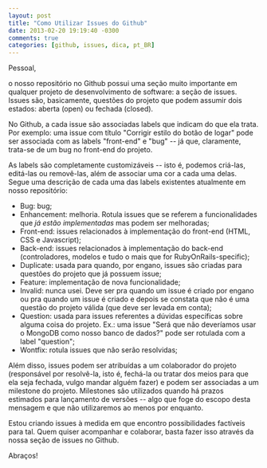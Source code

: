 ```yaml
---
layout: post
title: "Como Utilizar Issues do Github"
date: 2013-02-20 19:19:40 -0300
comments: true
categories: [github, issues, dica, pt_BR]
---
```


Pessoal,

o nosso repositório no Github possui uma seção muito importante em qualquer projeto de desenvolvimento de software: a seção de issues. Issues são, basicamente, questões do projeto que podem assumir dois estados: aberta (open) ou fechada (closed).

No Github, a cada issue são associadas labels que indicam do que ela trata. Por exemplo: uma issue com título "Corrigir estilo do botão de logar" pode ser associada com as labels "front-end" e "bug" -- já que, claramente, trata-se de um bug no front-end do projeto.

<!-- more -->

As labels são completamente customizáveis -- isto é, podemos criá-las, editá-las ou removê-las, além de associar uma cor a cada uma delas. Segue uma descrição de cada uma das labels existentes atualmente em nosso repositório:

* Bug: bug;
* Enhancement: melhoria. Rotula issues que se referem a funcionalidades que *já estão implementadas* mas podem ser melhoradas;
* Front-end: issues relacionados à implementação do front-end (HTML, CSS e Javascript);
* Back-end: issues relacionados à implementação do back-end (controladores, modelos e tudo o mais que for RubyOnRails-specific);
* Duplicate: usada para quando, por engano, issues são criadas para questões do projeto que já possuem issue;
* Feature: implementação de nova funcionalidade;
* Invalid: nunca usei. Deve ser pra quando um issue é criado por engano ou pra quando um issue é criado e depois se constata que não é uma questão do projeto válida (que deve ser levada em conta);
* Question: usada para issues referentes a dúvidas específicas sobre alguma coisa do projeto. Ex.: uma issue "Será que não deveríamos usar o MongoDB como nosso banco de dados?" pode ser rotulada com a label "question";
* Wontfix: rotula issues que não serão resolvidas;

Além disso, issues podem ser atribuídas a um colaborador do projeto (responsável por resolvê-la, isto é, fechá-la ou tratar dos meios para que ela seja fechada, vulgo mandar alguém fazer) e podem ser associadas a um milestone do projeto. Milestones são utilizados quando há prazos estimados para lançamento de versões -- algo que foge do escopo desta mensagem e que não utilizaremos ao menos por enquanto.

Estou criando issues à medida em que encontro possibilidades factíveis para tal. Quem quiser acompanhar e colaborar, basta fazer isso através da nossa seção de issues no Github.

Abraços!
